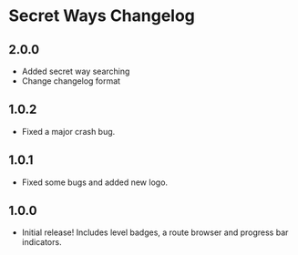 # Secret Ways Changelog

## 2.0.0
* Added secret way searching
* Change changelog format

## 1.0.2
* Fixed a major crash bug.

## 1.0.1
* Fixed some bugs and added new logo.

## 1.0.0
* Initial release! Includes level badges, a route browser and progress bar indicators.
